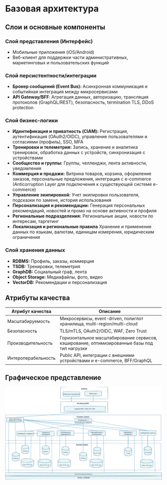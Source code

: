 # Базовая архитектура

## Слои и основные компоненты

### Слой представления (Интерфейс)

- Мобильные приложения (iOS/Android)
- Веб-клиент для поддержки части административных, маркетинговых и пользовательских функций

### Слой персистентности/интеграции

- **Брокер сообщений (Event Bus):** Асинхронная коммуникация и событийная интеграция между микросервисами
- **API Gateway/BFF**: Агрегация данных, авторизацию, трансляция протоколов (GraphQL/REST), безопасность, termination TLS, DDoS protection

### Слой бизнес-логики

- **Идентификация и приватность (CIAM):** Регистрация, аутентификация (OAuth2/OIDC), управление пользователями и согласиями (профиль), SSO, MFA
- **Тренировки и телеметрия:** Запись, хранение и аналитика тренировок, обработка данных с устройств, синхронизация с устройствами
- **Сообщество и группы:** Группы, челленджи, лента активности, уведомления
- **Коммерция и продажи:** Витрина товаров, корзина, оформление заказов, персональные предложения, интеграция с e-commerce (Anticorruption Layer для подключения к существующей системе e-commerce)
- **Управление экипировкой:** Учет экипировки пользователя, подсказки по замене, история использования
- **Персонализация и рекомендации:** Генерация персональных рекомендаций, новостей и промо на основе активности и профиля
- **Региональные подразделения:** Региональные акции, новости по интересам, таргетинг
- **Локализация и региональные правила** Хранение и применение данных по языкам, валютам, единицам измерения, юридическим ограничения

### Слой хранения данных

- **RDBMS:** Профиль, заказы, коммерция
- **TSDB:** Тренировки, телеметрия
- **GraphDB:** Социальный граф, лента
- **Object Storage:** Медиафайлы, фото, видео
- **VectorDB:** Рекомендации и персонализация

## Атрибуты качества

|Атрибут качества|Описание|
|------|------|
|Масштабируемость| Микросервисы, event-driven, полиглот хранилища, multi-region/multi-cloud|
|Безопасность| TLS/mTLS, OAuth2/OIDC, WAF, Zero Trust|
|Производительность| Горизонтальное масштабирование сервисов, кэширование, оптимизированные базы под тип нагрузки|
|Интероперабельность| Public API, интеграции с внешними устройствами и e-commerce, BFF/GraphQL|


## Графическое представление

![Изображение](https://github.com/Karatel666/ArchitectureFinalWork/blob/main/013_%D0%91%D0%B0%D0%B7%D0%BE%D0%B2%D0%B0%D1%8F%20%D0%B0%D1%80%D1%85%D0%B8%D1%82%D0%B5%D0%BA%D1%82%D1%83%D1%80%D0%B0.png)

